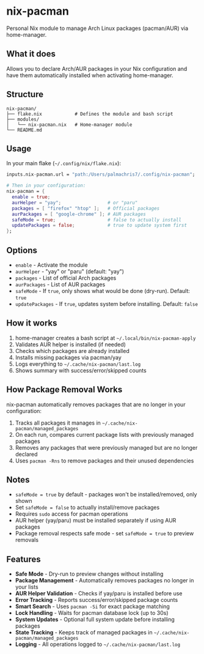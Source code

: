 # nix-pacman

Personal Nix module to manage Arch Linux packages (pacman/AUR) via home-manager.

## What it does

Allows you to declare Arch/AUR packages in your Nix configuration and have them automatically installed when activating home-manager.

## Structure

```
nix-pacman/
├── flake.nix            # Defines the module and bash script
├── modules/
│   └── nix-pacman.nix   # Home-manager module
└── README.md
```

## Usage

In your main flake (`~/.config/nix/flake.nix`):

```nix
inputs.nix-pacman.url = "path:/Users/palmachris7/.config/nix-pacman";

# Then in your configuration:
nix-pacman = {
  enable = true;
  aurHelper = "yay";                 # or "paru"
  packages = [ "firefox" "htop" ];   # Official packages
  aurPackages = [ "google-chrome" ]; # AUR packages
  safeMode = true;                   # false to actually install
  updatePackages = false;            # true to update system first
};
```

## Options

- `enable` - Activate the module
- `aurHelper` - "yay" or "paru" (default: "yay")
- `packages` - List of official Arch packages
- `aurPackages` - List of AUR packages
- `safeMode` - If `true`, only shows what would be done (dry-run). Default: `true`
- `updatePackages` - If `true`, updates system before installing. Default: `false`

## How it works

1. home-manager creates a bash script at `~/.local/bin/nix-pacman-apply`
2. Validates AUR helper is installed (if needed)
3. Checks which packages are already installed
4. Installs missing packages via pacman/yay
5. Logs everything to `~/.cache/nix-pacman/last.log`
6. Shows summary with success/error/skipped counts

## How Package Removal Works

nix-pacman automatically removes packages that are no longer in your configuration:

1. Tracks all packages it manages in `~/.cache/nix-pacman/managed_packages`
2. On each run, compares current package lists with previously managed packages
3. Removes any packages that were previously managed but are no longer declared
4. Uses `pacman -Rns` to remove packages and their unused dependencies

## Notes

- `safeMode = true` by default - packages won't be installed/removed, only shown
- Set `safeMode = false` to actually install/remove packages
- Requires `sudo` access for pacman operations
- AUR helper (yay/paru) must be installed separately if using AUR packages
- Package removal respects safe mode - set `safeMode = true` to preview removals

## Features

- **Safe Mode** - Dry-run to preview changes without installing
- **Package Management** - Automatically removes packages no longer in your lists
- **AUR Helper Validation** - Checks if yay/paru is installed before use
- **Error Tracking** - Reports success/error/skipped package counts
- **Smart Search** - Uses `pacman -Si` for exact package matching
- **Lock Handling** - Waits for pacman database lock (up to 30s)
- **System Updates** - Optional full system update before installing packages
- **State Tracking** - Keeps track of managed packages in `~/.cache/nix-pacman/managed_packages`
- **Logging** - All operations logged to `~/.cache/nix-pacman/last.log`